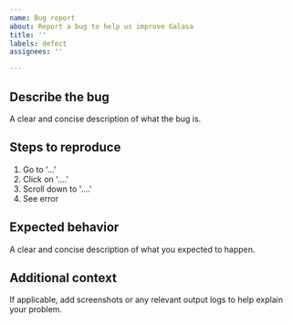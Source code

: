 ```yaml
---
name: Bug report
about: Report a bug to help us improve Galasa
title: ''
labels: defect
assignees: ''

---
```


## Describe the bug
A clear and concise description of what the bug is.

## Steps to reproduce
1. Go to '...'
2. Click on '....'
3. Scroll down to '....'
4. See error

## Expected behavior
A clear and concise description of what you expected to happen.

## Additional context
If applicable, add screenshots or any relevant output logs to help explain your problem.

